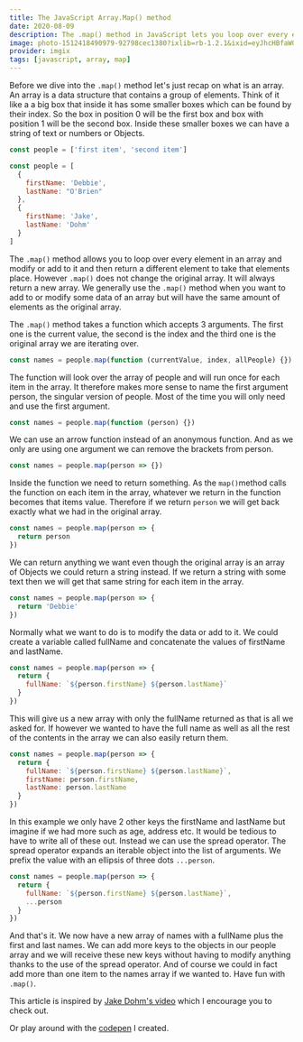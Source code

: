 ```yaml
---
title: The JavaScript Array.Map() method
date: 2020-08-09
description: The .map() method in JavaScript lets you loop over every element in an array and modify or add to it and then return a different element to take that elements place
image: photo-1512418490979-92798cec1380?ixlib=rb-1.2.1&ixid=eyJhcHBfaWQiOjEyMDd9&auto=format&fit=crop
provider: imgix
tags: [javascript, array, map]
---
```


Before we dive into the `.map()` method let's just recap on what is an array. An array is a data structure that contains a group of elements. Think of it like a a big box that inside it has some smaller boxes which can be found by their index. So the box in position 0 will be the first box and box with position 1 will be the second box. Inside these smaller boxes we can have a string of text or numbers or Objects.

```js
const people = ['first item', 'second item']
```

```js
const people = [
  {
    firstName: 'Debbie',
    lastName: "O'Brien"
  },
  {
    firstName: 'Jake',
    lastName: 'Dohm'
  }
]
```

The `.map()` method allows you to loop over every element in an array and modify or add to it and then return a different element to take that elements place. However `.map()` does not change the original array. It will always return a new array. We generally use the `.map()` method when you want to add to or modify some data of an array but will have the same amount of elements as the original array.

The `.map()` method takes a function which accepts 3 arguments. The first one is the current value, the second is the index and the third one is the original array we are iterating over.

```js
const names = people.map(function (currentValue, index, allPeople) {})
```

The function will look over the array of people and will run once for each item in the array. It therefore makes more sense to name the first argument person, the singular version of people. Most of the time you will only need and use the first argument.

```js
const names = people.map(function (person) {})
```

We can use an arrow function instead of an anonymous function. And as we only are using one argument we can remove the brackets from person.

```js
const names = people.map(person => {})
```

Inside the function we need to return something. As the `map()`method calls the function on each item in the array, whatever we return in the function becomes that items value. Therefore if we return `person` we will get back exactly what we had in the original array.

```js
const names = people.map(person => {
  return person
})
```

We can return anything we want even though the original array is an array of Objects we could return a string instead. If we return a string with some text then we will get that same string for each item in the array.

```js
const names = people.map(person => {
  return 'Debbie'
})
```

Normally what we want to do is to modify the data or add to it. We could create a variable called fullName and concatenate the values of firstName and lastName.

```js
const names = people.map(person => {
  return {
    fullName: `${person.firstName} ${person.lastName}`
  }
})
```

This will give us a new array with only the fullName returned as that is all we asked for. If however we wanted to have the full name as well as all the rest of the contents in the array we can also easily return them.

```js
const names = people.map(person => {
  return {
    fullName: `${person.firstName} ${person.lastName}`,
    firstName: person.firstName,
    lastName: person.lastName
  }
})
```

In this example we only have 2 other keys the firstName and lastName but imagine if we had more such as age, address etc. It would be tedious to have to write all of these out. Instead we can use the spread operator. The spread operator expands an iterable object into the list of arguments. We prefix the value with an ellipsis of three dots `...person`.

```js
const names = people.map(person => {
  return {
    fullName: `${person.firstName} ${person.lastName}`,
    ...person
  }
})
```

And that's it. We now have a new array of names with a fullName plus the first and last names. We can add more keys to the objects in our people array and we will receive these new keys without having to modify anything thanks to the use of the spread operator. And of course we could in fact add more than one item to the names array if we wanted to. Have fun with `.map()`.

This article is inspired by [Jake Dohm's video](https://simplygoodwork.com/blog/array-map-javascript-method) which I encourage you to check out.

Or play around with the [codepen](https://codepen.io/debs-obrien/pen/YzqXVgd) I created.
